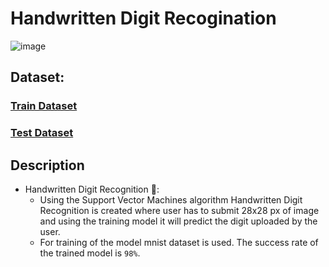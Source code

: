 # Handwritten Digit Recogination

![image](https://s3-whjr-v2-prod-bucket.whjr.online/359b49aa-47db-46f6-b4e7-7b3d8dc99f46.png)
## Dataset:
### [Train Dataset](https://student-datasets-bucket.s3.ap-south-1.amazonaws.com/whitehat-ds-datasets/mnist-digits-recognition/train.csv)

### [Test Dataset](https://student-datasets-bucket.s3.ap-south-1.amazonaws.com/whitehat-ds-datasets/mnist-digits-recognition/test.csv)

## Description
* Handwritten Digit Recognition 🔢:
    * Using the Support Vector Machines algorithm Handwritten Digit Recognition is created where user has to submit 28x28       px of image and using the training model it will predict the digit uploaded by the user.
    * For training of the model mnist dataset is used. The success rate of the trained model is `98%`.
